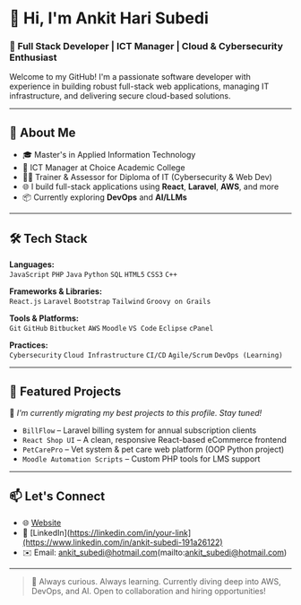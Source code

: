 # 👋 Hi, I'm Ankit Hari Subedi

### 🚀 Full Stack Developer | ICT Manager | Cloud & Cybersecurity Enthusiast

Welcome to my GitHub! I'm a passionate software developer with experience in building robust full-stack web applications, managing IT infrastructure, and delivering secure cloud-based solutions.

---

## 💼 About Me

- 🎓 Master's in Applied Information Technology
- 💼 ICT Manager at Choice Academic College
- 👨‍🏫 Trainer & Assessor for Diploma of IT (Cybersecurity & Web Dev)
- 🌐 I build full-stack applications using **React**, **Laravel**, **AWS**, and more
- 📦 Currently exploring **DevOps** and **AI/LLMs**

---

## 🛠️ Tech Stack

**Languages:**  
`JavaScript` `PHP` `Java` `Python` `SQL` `HTML5` `CSS3` `C++`

**Frameworks & Libraries:**  
`React.js` `Laravel` `Bootstrap` `Tailwind` `Groovy on Grails`

**Tools & Platforms:**  
`Git` `GitHub` `Bitbucket` `AWS` `Moodle` `VS Code` `Eclipse` `cPanel`

**Practices:**  
`Cybersecurity` `Cloud Infrastructure` `CI/CD` `Agile/Scrum` `DevOps (Learning)`

---

## 📌 Featured Projects

🚧 *I'm currently migrating my best projects to this profile. Stay tuned!*

- `BillFlow` – Laravel billing system for annual subscription clients  
- `React Shop UI` – A clean, responsive React-based eCommerce frontend  
- `PetCarePro` – Vet system & pet care web platform (OOP Python project)  
- `Moodle Automation Scripts` – Custom PHP tools for LMS support  

---

## 📫 Let's Connect

- 🌐 [Website](https://ankiths.com.np)
- 💼 [LinkedIn](https://linkedin.com/in/your-link](https://www.linkedin.com/in/ankit-subedi-191a26122) 
- ✉️ Email: ankit_subedi@hotmail.com(mailto:ankit_subedi@hotmail.com)

---

> 🔎 Always curious. Always learning. Currently diving deep into AWS, DevOps, and AI. Open to collaboration and hiring opportunities!
